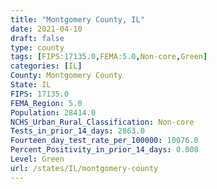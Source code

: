 ```yaml
---
title: "Montgomery County, IL"
date: 2021-04-10
draft: false
type: county
tags: [FIPS:17135.0,FEMA:5.0,Non-core,Green]
categories: [IL]
County: Montgomery County
State: IL
FIPS: 17135.0
FEMA_Region: 5.0
Population: 28414.0
NCHS_Urban_Rural_Classification: Non-core
Tests_in_prior_14_days: 2863.0
Fourteen_day_test_rate_per_100000: 10076.0
Percent_Positivity_in_prior_14_days: 0.008
Level: Green
url: /states/IL/montgomery-county
---
```



